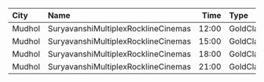 | City   | Name                                |  Time | Type      | Price | Capacity | Booked |
| :----- | :---------------------------------- | ----: | :-------- | ----: | -------: | -----: |
| Mudhol | SuryavanshiMultiplexRocklineCinemas | 12:00 | GoldClass |  120₹ |      162 |     36 |
| Mudhol | SuryavanshiMultiplexRocklineCinemas | 15:00 | GoldClass |  120₹ |      162 |     36 |
| Mudhol | SuryavanshiMultiplexRocklineCinemas | 18:00 | GoldClass |  120₹ |      162 |     36 |
| Mudhol | SuryavanshiMultiplexRocklineCinemas | 21:00 | GoldClass |  120₹ |      162 |     36 |